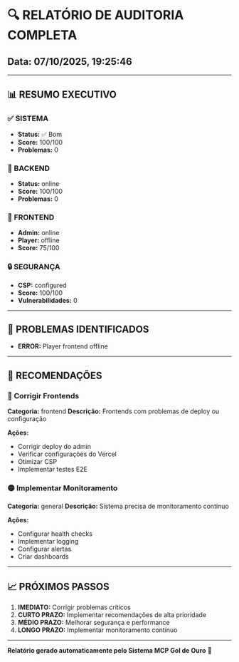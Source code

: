 # 🔍 RELATÓRIO DE AUDITORIA COMPLETA
## Data: 07/10/2025, 19:25:46

---

## 📊 RESUMO EXECUTIVO

### ✅ SISTEMA
- **Status:** ✅ Bom
- **Score:** 100/100
- **Problemas:** 0

### 🔧 BACKEND
- **Status:** online
- **Score:** 100/100
- **Problemas:** 0

### 🎨 FRONTEND
- **Admin:** online
- **Player:** offline
- **Score:** 75/100

### 🔒 SEGURANÇA
- **CSP:** configured
- **Score:** 100/100
- **Vulnerabilidades:** 0

---

## 🚨 PROBLEMAS IDENTIFICADOS




- **ERROR:** Player frontend offline

---

## 🎯 RECOMENDAÇÕES


### 🔴 Corrigir Frontends
**Categoria:** frontend
**Descrição:** Frontends com problemas de deploy ou configuração

**Ações:**
- Corrigir deploy do admin
- Verificar configurações do Vercel
- Otimizar CSP
- Implementar testes E2E


### 🟡 Implementar Monitoramento
**Categoria:** general
**Descrição:** Sistema precisa de monitoramento contínuo

**Ações:**
- Configurar health checks
- Implementar logging
- Configurar alertas
- Criar dashboards


---

## 📈 PRÓXIMOS PASSOS

1. **IMEDIATO:** Corrigir problemas críticos
2. **CURTO PRAZO:** Implementar recomendações de alta prioridade
3. **MÉDIO PRAZO:** Melhorar segurança e performance
4. **LONGO PRAZO:** Implementar monitoramento contínuo

---

**Relatório gerado automaticamente pelo Sistema MCP Gol de Ouro** 🚀
